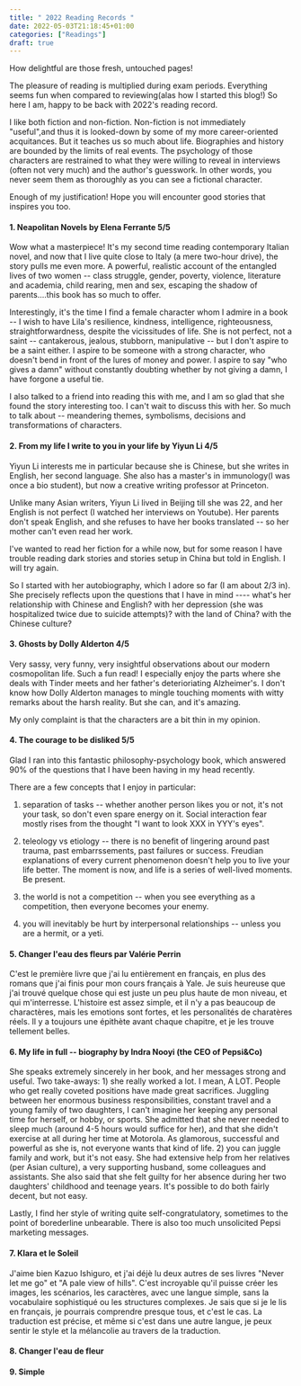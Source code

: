 ```yaml
---
title: " 2022 Reading Records "
date: 2022-05-03T21:18:45+01:00
categories: ["Readings"]
draft: true
---
```


How delightful are those fresh, untouched pages! 

The pleasure of reading is multiplied during exam periods. Everything seems fun when compared to reviewing(alas how I started this blog!) So here I am, happy to be back with 2022's reading record. 

I like both fiction and non-fiction. Non-fiction is not immediately "useful",and thus it is looked-down by some of my more career-oriented acquitances. But it teaches us so much about life. Biographies and history are bounded by the limits of real events. The psychology of those characters are restrained to what they were willing to reveal in interviews (often not very much) and the author's guesswork. In other words, you never seem them as thoroughly as you can see a fictional character. 

Enough of my justification! Hope you will encounter good stories that inspires you too.


#### 1. Neapolitan Novels    by Elena Ferrante     5/5   

Wow what a masterpiece! It's my second time reading contemporary Italian novel, and now that I live quite close to Italy (a mere two-hour drive), the story pulls me even more. A powerful, realistic account of the entangled lives of two women -- class struggle, gender, poverty, violence, literature and academia, child rearing, men and sex, escaping the shadow of parents....this book has so much to offer. 

Interestingly, it's the time I find a female character whom I admire in a book -- I wish to have Lila's resilience, kindness, intelligence, righteousness, straightforwardness, despite the vicissitudes of life. She is not perfect, not a saint -- cantakerous, jealous, stubborn, manipulative -- but I don't aspire to be a saint either. I aspire to be someone with a strong character, who doesn't bend in front of the lures of money and power. I aspire to say "who gives a damn" without constantly doubting whether by not giving a damn, I have forgone a useful tie. 

I also talked to a friend into reading this with me, and I am so glad that she found the story interesting too. I can't wait to discuss this with her. So much to talk about -- meandering themes, symbolisms, decisions and transformations of characters. 


#### 2. From my life I write to you in your life by Yiyun Li 4/5 
Yiyun Li interests me in particular because she is Chinese, but she writes in English, her second language. She also has a master's in immunology(I was once a bio student), but now a creative writing professor at Princeton. 

Unlike many Asian writers, Yiyun Li lived in Beijing till she was 22, and her English is not perfect (I watched  her interviews on Youtube). Her parents don't speak English, and she refuses to have her books translated -- so her mother can't even read her work. 

I've wanted to read her fiction for a while now, but for some reason I have trouble reading dark stories and stories setup in China but told in English. I will try again. 

So I started with her autobiography, which I adore so far (I am about 2/3 in). She precisely reflects upon the questions that I have in mind ---- what's her relationship with Chinese and English? with her depression (she was hospitalized twice due to suicide attempts)? with the land of China? with the Chinese culture?  


#### 3. Ghosts by Dolly Alderton 4/5 
Very sassy, very funny, very insightful observations about our modern cosmopolitan life. Such a fun read! 
I especially enjoy the parts where she deals with Tinder meets and her father's deterioriating Alzheimer's. I don't know how Dolly Alderton manages to mingle touching moments with witty remarks about the harsh reality. But she can, and it's amazing. 

My only complaint is that the characters are a bit thin in my opinion. 

#### 4. The courage to be disliked 5/5 
Glad I ran into this fantastic philosophy-psychology book, which answered 90% of the questions that I have been having in my head recently.

There are a few concepts that I enjoy in particular: 
1. separation of tasks -- whether another person likes you or not, it's not your task, so don't even spare energy on it. Social interaction fear mostly rises from the thought "I want to look XXX in YYY's eyes". 

2. teleology vs etiology -- there is no benefit of lingering around past trauma, past embarrssements, past failures or success. Freudian explanations of every current phenomenon doesn't help you to live your life better. The moment is now, and life is a series of well-lived moments. Be present. 

3. the world is not a competition -- when you see everything as a competition, then everyone becomes your enemy. 

4. you will inevitably be hurt by interpersonal relationships -- unless you are a hermit, or a yeti. 

#### 5. Changer l'eau des fleurs par Valérie Perrin 

C'est le première livre que j'ai lu entièrement en français, en plus des romans que j'ai finis pour mon cours français à Yale. Je suis heureuse que j'ai trouvé quelque chose qui est juste un peu plus haute de mon niveau, et qui m'interresse. L'histoire est assez simple, et il n'y a pas beaucoup de charactères, mais les emotions sont fortes, et les personalités de charatères réels. Il y a toujours une épithète avant chaque chapitre, et je les trouve tellement belles. 


#### 6. My life in full -- biography by Indra Nooyi (the CEO of Pepsi&Co)

She speaks extremely sincerely in her book, and her messages strong and useful. Two take-aways: 1) she really worked a lot. I mean, A LOT. People who get really coveted positions have made great sacrifices. Juggling between her enormous business responsibilities, constant travel and a young family of two daughters, I can't imagine her keeping any personal time for herself, or hobby, or sports. She admitted that she never needed to sleep much (around 4-5 hours would suffice for her), and that she didn't exercise at all during her time at Motorola. As glamorous, successful and powerful as she is, not everyone wants that kind of life. 2) you can juggle family and work, but it's not easy. She had extensive help from her relatives (per Asian culture), a very supporting husband, some colleagues and assistants. She also said that she felt guilty for her absence during her two daughters' childhood and teenage years. It's possible to do both fairly decent, but not easy. 

Lastly, I find her style of writing quite self-congratulatory, sometimes to the point of borederline unbearable. There is also too much unsolicited Pepsi marketing messages.  

#### 7. Klara et le Soleil
J'aime bien Kazuo Ishiguro, et j'ai déjè lu deux autres de ses livres "Never let me go" et "A pale view of hills". C'est incroyable qu'il puisse créer les images, les scénarios, les caractères, avec une langue simple, sans la vocabulaire sophistiqué ou les structures complexes. Je sais que si je le lis en français, je pourrais comprendre presque tous, et c'est le cas. La traduction est précise, et même si c'est dans une autre langue, je peux sentir le style et la mélancolie au travers de la traduction. 

#### 8. Changer l'eau de fleur


#### 9. Simple


